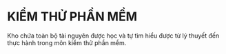 # KIỂM THỬ PHẦN MỀM
Kho chứa toàn bộ tài nguyên được học và tự tìm hiểu được từ lý thuyết đến thực hành trong môn kiểm thử phần mềm.
